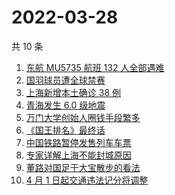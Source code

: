 # 2022-03-28

共 10 条

<!-- BEGIN ZHIHUSEARCH -->
<!-- 最后更新时间 Mon Mar 28 2022 00:09:34 GMT+0800 (China Standard Time) -->
1. [东航 MU5735 航班 132 人全部遇难](https://www.zhihu.com/search?q=东航)
1. [国羽球员遭全球禁赛](https://www.zhihu.com/search?q=国羽球员禁赛)
1. [上海新增本土确诊 38 例](https://www.zhihu.com/search?q=上海新增)
1. [青海发生 6.0 级地震](https://www.zhihu.com/search?q=青海地震)
1. [万门大学创始人圈钱手段繁多](https://www.zhihu.com/search?q=万门大学)
1. [《国王排名》最终话](https://www.zhihu.com/search?q=国王排名)
1. [中国铁路暂停发售列车车票](https://www.zhihu.com/search?q=暂停发售车票)
1. [专家详解上海不能封城原因](https://www.zhihu.com/search?q=不能封城原因)
1. [董路对国足于大宝散步的看法](https://www.zhihu.com/search?q=董路)
1. [4 月 1 日起交通违法记分将调整](https://www.zhihu.com/search?q=交通违法)
<!-- END ZHIHUSEARCH -->
